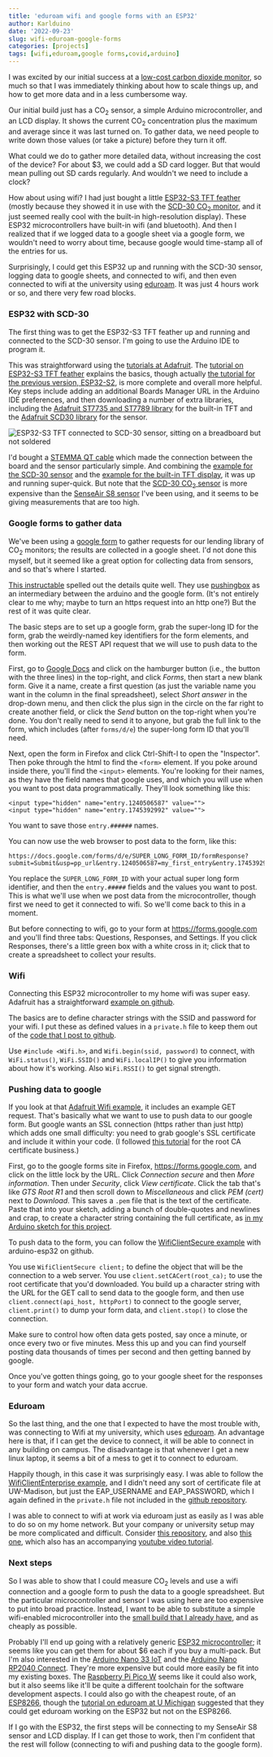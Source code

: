 ```yaml
---
title: 'eduroam wifi and google forms with an ESP32'
author: Karlduino
date: '2022-09-23'
slug: wifi-eduroam-google-forms
categories: [projects]
tags: [wifi,eduroam,google forms,covid,arduino]
---
```


I was excited by our initial success at a [low-cost carbon dioxide
monitor](https://karlduino.org/2022/09/22/co2-monitors/), so much so
that I was immediately thinking about how to scale things up, and how
to get more data and in a less cumbersome way.

Our initial build just has a CO<sub>2</sub> sensor, a simple Arduino
microcontroller, and an LCD display. It shows the current
CO<sub>2</sub> concentration plus the maximum and average since it was
last turned on. To gather data, we need people to write down those
values (or take a picture) before they turn it off.

What could we do to gather more detailed data, without increasing the
cost of the device? For about $3, we could add a SD card logger. But
that would mean pulling out SD cards regularly. And wouldn't we need
to include a clock?

How about using wifi? I had just bought a little [ESP32-S3 TFT
feather](https://www.adafruit.com/product/5483) (mostly because they
showed it in use with the [SCD-30 CO<sub>2</sub>
monitor](https://www.adafruit.com/product/4867), and it just seemed
really cool with the built-in high-resolution display). These ESP32
microcontrollers have built-in wifi (and bluetooth). And then I realized that if we logged data
to a google sheet via a google form, we wouldn't need to worry about
time, because google would time-stamp all of the entries for us.

Surprisingly, I could get this ESP32 up and running with the SCD-30
sensor, logging data to google sheets, and connected to wifi, and then
even connected to wifi at the university using
[eduroam](https://eduroam.org). It was just 4 hours work or so, and
there very few road blocks.

### ESP32 with SCD-30

The first thing was to get the ESP32-S3 TFT feather up and running and
connected to the SCD-30 sensor. I'm going to use the Arduino IDE to
program it.

This was straightforward using the [tutorials at
Adafruit](https://learn.adafruit.com). The [tutorial on ESP32-S3
TFT feather](https://learn.adafruit.com/adafruit-esp32-s3-tft-feather)
explains the basics, though actually
[the tutorial for the previous version,
ESP32-S2](https://learn.adafruit.com/adafruit-esp32-s3-tft-feather/using-with-arduino-ide),
is more complete and overall more helpful. Key steps include adding
an additional Boards Manager URL in the Arduino IDE preferences, and
then downloading a number of extra libraries,
including the
[Adafruit ST7735 and ST7789
library](https://www.arduino.cc/reference/en/libraries/adafruit-st7735-and-st7789-library/)
for the built-in TFT and the
[Adafruit SCD30
library](https://www.arduino.cc/reference/en/libraries/adafruit-scd30/)
for the sensor.

![ESP32-S3 TFT connected to SCD-30 sensor, sitting on a breadboard but not soldered](/images/adafruit_esp32-s3_tft.jpg)

I'd bought a [STEMMA QT cable](https://www.adafruit.com/product/4210)
which made the connection between the board and the sensor
particularly simple. And combining the [example for the SCD-30 sensor](https://github.com/adafruit/Adafruit_SCD30/blob/master/examples/oled_co2_monitor/oled_co2_monitor.ino)
and the [example for the built-in TFT display](https://github.com/adafruit/Adafruit-ST7735-Library/blob/master/examples/graphicstest_feather_esp32s2_tft/graphicstest_feather_esp32s2_tft.ino),
it was up and running super-quick. But note that the [SCD-30
CO<sub>2</sub> sensor](https://www.adafruit.com/product/4867) is more expensive
than the [SenseAir S8
sensor](https://senseair.com/products/size-counts/s8-lp/) I've been
using, and it seems to be giving measurements that are too high.

### Google forms to gather data

We've been using a [google
form](https://docs.google.com/forms/d/e/1FAIpQLSdxHELs5_nhfD2l0LLOn0AP_aOi-45dspcFVoiOKbdar_uYsw/viewform)
to gather requests for our lending library of CO<sub>2</sub> monitors; the
results are collected in a google sheet. I'd not done this myself,
but it seemed like a great option for collecting data from sensors,
and so that's where I started.

[This
instructable](https://www.instructables.com/Post-to-Google-Docs-with-Arduino/)
spelled out the details quite well. They use
[pushingbox](https://www.pushingbox.com/) as an intermediary between
the arduino and the google form. (It's not entirely clear to me why;
maybe to turn an https request into an http one?) But the rest of it
was quite clear.

The basic steps are to set up a google form, grab the super-long
ID for the form, grab the weirdly-named key identifiers for the
form elements, and then working out the REST API request that we will use
to push data to the form.

First, go to [Google Docs](https://docs.google.com) and click on the
hamburger button (i.e., the button with the three lines) in the top-right, and click
_Forms_, then start a new blank form. Give it a name, create a first
question (as just the variable name you want in the column in the
final spreadsheet), select _Short answer_ in the drop-down menu, and
then click the plus sign in the circle on the far right to create
another field, or click the _Send_ button on the top-right when you're
done. You don't really need to send it to anyone, but grab the full
link to the form, which includes (after `forms/d/e`) the super-long
form ID that you'll need.

Next, open the form in Firefox and click Ctrl-Shift-I to open the
"Inspector". Then poke through the html to find the `<form>` element.
If you poke around inside there, you'll find the `<input>` elements.
You're looking for their names, as they have the field names that
google uses, and which you will use when you want to post data
programmatically. They'll look something like this:

```
<input type="hidden" name="entry.1240506587" value="">
<input type="hidden" name="entry.1745392992" value="">
```

You want to save those `entry.######` names.

You can now use the web browser to post data to the form, like this:

```
https://docs.google.com/forms/d/e/SUPER_LONG_FORM_ID/formResponse?submit=Submit&usp=pp_url&entry.1240506587=my_first_entry&entry.1745392992=my_second_entry
```

You replace the `SUPER_LONG_FORM_ID` with your actual super long form
identifier, and then the `entry.#####` fields and the values you want
to post. This is what we'll use when we post data from the
microcontroller, though first we need to get it connected to wifi. So
we'll come back to this in a moment.

But before connecting to wifi, go to your form at
<https://forms.google.com> and you'll find three tabs: Questions,
Responses, and Settings. If you click Responses, there's a little
green box with a white cross in it; click that to create a
spreadsheet to collect your results.


### Wifi

Connecting this ESP32 microcontroller to my home wifi was super easy.
Adafruit has a straightforward [example on
github](https://github.com/adafruit/Adafruit_Learning_System_Guides/blob/main/ESP32_S2_WiFi_Tests/WiFiWebClient/WiFiWebClient.ino).

The basics are to define character strings with the SSID and password
for your wifi. I put these as defined values in a `private.h` file to
keep them out of the [code that I post to github](https://github.com/karlduino/co2_tft).

Use `#include <Wifi.h>`, and `Wifi.begin(ssid, password)` to connect,
with `WiFi.status()`, `WiFi.SSID()` and `WiFi.localIP()` to give you
information about how it's working. Also `WiFi.RSSI()` to get signal
strength.



### Pushing data to google

If you look at that [Adafruit Wifi
example](https://github.com/adafruit/Adafruit_Learning_System_Guides/blob/main/ESP32_S2_WiFi_Tests/WiFiWebClient/WiFiWebClient.ino),
it includes an example GET request.
That's basically what we want to use to push data to our google form.
But google wants an SSL connection (https rather than just http) which
adds one small difficulty: you need to grab google's
SSL certificate and include it within your code. (I followed [this
tutorial](https://techtutorialsx.com/2017/11/18/esp32-arduino-https-get-request/)
for the root CA certificate business.)

First, go to the google forms site in Firefox, <https://forms.google.com>,
and click on the little lock by the URL. Click _Connection secure_ and
then _More information_. Then under _Security_, click _View
certificate_. Click the tab that's like _GTS Root R1_ and then scroll
down to _Miscellaneous_ and click _PEM (cert)_ next to _Download_. This
saves a `.pem` file that is the text of the certificate. Paste that
into your sketch, adding a bunch of double-quotes and newlines and
crap, to create a character string containing the full certificate, as
[in my Arduino sketch for this
project](https://github.com/karlduino/co2_tft/blob/main/co2_tft.ino#L12-L34).

To push data to the form, you can follow the [WifiClientSecure
example](https://github.com/espressif/arduino-esp32/tree/master/libraries/WiFiClientSecure/examples/WiFiClientSecure)
with arduino-esp32 on github.

You use `WifiClientSecure client;` to define the object that will
be the connection to a web server. You use
`client.setCACert(root_ca);` to use the root certificate that you'd
downloaded. You build up a character string with the URL for the GET call to send data to the
google form, and then use `client.connect(api_host, httpPort)` to
connect to the google server, `client.print()` to dump your form data,
and `client.stop()` to close the connection.

Make sure to control how often data gets posted, say once a minute, or
once every two or five minutes. Mess this up and you can find yourself
posting data thousands of times per second and then getting banned by
google.

Once you've gotten things going, go to your google sheet for the
responses to your form and watch your data accrue.


### Eduroam

So the last thing, and the one that I expected to have the most
trouble with, was
connecting to Wifi at my university, which uses
[eduroam](https://eduroam.org). An advantage here is that, if I can
get the device to connect, it will be able to connect in any building
on campus. The disadvantage is that whenever I get a new linux laptop,
it seems a bit of a mess to get it to connect to eduroam.

Happily though, in this case it was surprisingly easy. I was able to
follow the [WifiClientEnterprise
example](https://github.com/espressif/arduino-esp32/blob/master/libraries/WiFi/examples/WiFiClientEnterprise/WiFiClientEnterprise.ino),
and I didn't need any sort of certificate file at UW-Madison, but
just the EAP_USERNAME and EAP_PASSWORD, which I again defined in the
`private.h` file not included in the [github repository](https://github.com/karlduino/co2_tft).

I was able to connect to wifi at work via eduroam just as
easily as I was able to do so on my home network.
But your company or university setup may be more complicated and
difficult. Consider [this
repository](https://github.com/martinius96/ESP32-eduroam), and also
[this one](https://github.com/debsahu/Esp32_EduWiFi), which also has
an accompanying [youtube video
tutorial](https://www.youtube.com/watch?v=bABHeMea-P0).

### Next steps

So I was able to show that I could measure CO<sub>2</sub> levels and use a wifi
connection and a google form to push the data to a google spreadsheet.
But the particular microcontroller and sensor I was using here are too
expensive to put into broad practice. Instead, I want to be able to
substitute a simple wifi-enabled microcontroller into the [small build
that I already have](https://karlduino.org/CO2monitor), and as cheaply
as possible.

Probably I'll end up going with a relatively generic [ESP32
microcontroller](https://en.wikipedia.org/wiki/ESP32); it seems like
you can get them for about $6 each if you buy a multi-pack. But I'm
also interested in the [Arduino Nano 33
IoT](https://store.arduino.cc/products/arduino-nano-33-iot) and the
[Arduino Nano RP2040
Connect](https://store.arduino.cc/products/arduino-nano-rp2040-connect).
They're more expensive but could more easily be fit into my existing
boxes. The [Raspberry Pi Pico
W](https://www.raspberrypi.com/news/raspberry-pi-pico-w-your-6-iot-platform/)
seems like it could also work, but it also seems like it'll be quite a
different toolchain for the software development aspects. I could
also go with the cheapest route, of an
[ESP8266](https://en.wikipedia.org/wiki/ESP8266), though the [tutorial
on eduroam at U Michigan](https://github.com/debsahu/Esp32_EduWiFi)
suggested that they could get eduroam working on the ESP32 but not on the
ESP8266.

If I go with the ESP32, the first steps will be connecting to my
SenseAir S8 sensor and LCD display. If I can get those to work, then
I'm confident that the rest will follow (connecting to wifi and pushing
data to the google form).
